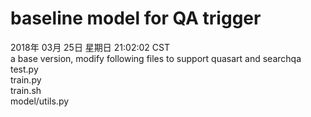 # baseline model for QA trigger  
2018年 03月 25日 星期日 21:02:02 CST  
a base version, modify following files to support quasart and searchqa  
test.py  
train.py  
train.sh  
model/utils.py  
